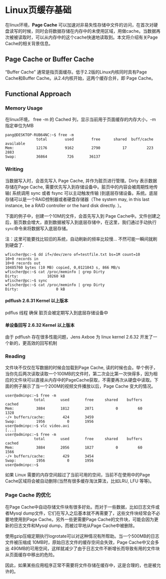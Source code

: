 # Linux页缓存基础

在linux环境，**Page Cache** 可以加速对非易失性存储中文件的访问，在首次对硬盘读写的时候，同时会将数据存储在内存中的未使用区域，用做cache。当数据再次被被读取时，可以从内存中的这个cache快速地读取到。本文将介绍有关Page Cache的相关背景信息。

## Page Cache or Buffer Cache

“Buffer Cache” 通常是指页面缓存。低于2.2版的Linux内核同时具有Page Cache和Buffer Cache。从2.4内核开始，这两个缓存合并，即 Page Cache。

## Functional Approach

### Memory Usage

在linux环境， free -m 的  Cached 列，显示当前用于页面缓存的内存大小，-m 指定单位为MB

```shell
pang@DESKTOP-RUB64NC:~$ free -m
              total        used        free      shared  buff/cache   available
Mem:          12176        9162        2790          17         223        2883
Swap:         36864         726       36137
```

### Writing

当数据写入时，会首先写入 Page Cache, 并作为脏页进行管理。Dirty 表示数据存储在Page Cache, 需要优先写入到存储设备中。脏页中的内容会被周期性地传输( 系统调用 sync 或者 fsync 可以主动触发传输 )到底层存储设备。系统。底层存储可以是一个RAID控制器或者硬盘存储器（The system may, in this last instance, be a RAID controller or the hard disk directly.  ）。  

下面的例子中，创建一个10M的文件，会首先写入到 Page Cache中。文件创建之后，脏页数会增大，直到数据被写入到底层存储中，在这里，我们通过手动执行`sync`命令来将数据写入底层存储。

注：这里可能要找比较旧的系统，自动刷新的频率比较慢... 不然可能一瞬间就刷到硬盘了.

```
wfischer@pc:~$ dd if=/dev/zero of=testfile.txt bs=1M count=10
10+0 records in
10+0 records out
10485760 bytes (10 MB) copied, 0,0121043 s, 866 MB/s
wfischer@pc:~$ cat /proc/meminfo | grep Dirty
Dirty:             10260 kB
wfischer@pc:~$ sync
wfischer@pc:~$ cat /proc/meminfo | grep Dirty
Dirty:                 0 kB
```

#### pdflush  2.6.31 Kernel 以上版本

pdflus 线程 确保 脏页会被定期写入到底层存储设备中

#### 单设备回写  2.6.32 Kernel 以上版本

由于 pdflush 存在很多性能问题，Jens Axboe 为 linux kernel 2.6.32  开发了一个新的，更高效的回写机制

### Reading

文件块不仅仅在写数据的时候会加载到Page Cache, 读的时候也会。举个例子，当你先后两次读取读取一个100MB的文件时，第二次会比第一次快得多，因为相应的文件块可以直接从内存中的PageCache获取，不需要再次从硬盘中读取。下面的例子展示了当一个200M的视频文件播放以后，Page Cache 变大的情况。

```shell
user@adminpc:~$ free -m
             total       used       free     shared    buffers     cached
Mem:          3884       1812       2071          0         60       1328
-/+ buffers/cache:        424       3459
Swap:         1956          0       1956
user@adminpc:~$ vlc video.avi
[...]
user@adminpc:~$ free -m
             total       used       free     shared    buffers     cached
Mem:          3884       2056       1827          0         60       1566
-/+ buffers/cache:        429       3454
Swap:         1956          0       1956
user@adminpc:~$
```

如果 Linux 需要的内存空间超过了当前可用的空间，当前不在使用中的Page Cache区域将会被自动删除(当然有很多缓存淘汰算法，比如LRU, LFU 等等)。

### Page Cache 的优化

在Page Cache中自动存储文件块有很多好处。而对于一些数据，比如日志文件或者Mysql dump文件，它们在写入之后基本就不再需要了，这些文件块经常会不必要地使用到Page Cache。另外一些更需要Page Cache的文件块，可能会因为更新的日志文件和Mysql dump，而被过早地从Page Cache中被删除。

使用gzip压缩定期执行logrotate可以对这种情况有所帮助。当一个500MB的日志文件被压缩成 10MB时，原始日志文件的缓存空间会失效，Page Cache中又会多出 490MB的可用空间，这样就减少了由于日志文件不断增长而导致有用的文件块从页面缓存中移出的危险。

因此，如果某些应用程序正常不需要将文件存储在缓存中，这是合理的，也是被允许的。